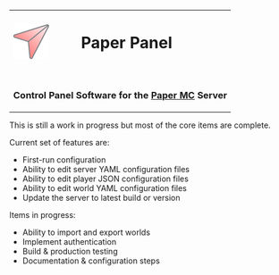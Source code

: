 <table align="center">
<tr>
  <td><img src="./assets/logo/paper-panel-logo-512-512.png" width="64"/></td>
  <td><h1>Paper Panel<h1></td>
</tr>
<tr>
  <td colspan="2">
    <h3>Control Panel Software for the <a href="https://papermc.io/software/paper">Paper MC</a> Server</h3>
  </td>
</tr>
</table>

This is still a work in progress but most of the core items are complete.

Current set of features are:
- First-run configuration
- Ability to edit server YAML configuration files
- Ability to edit player JSON configuration files
- Ability to edit world YAML configuration files
- Update the server to latest build or version

Items in progress:
- Ability to import and export worlds
- Implement authentication
- Build & production testing
- Documentation & configuration steps
